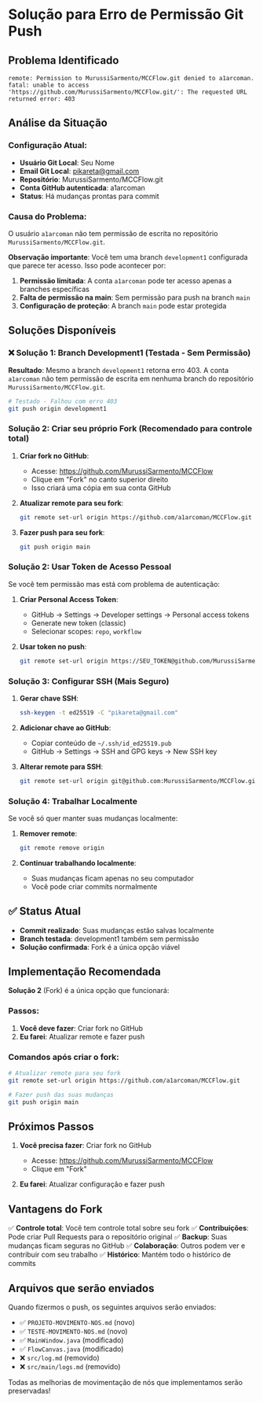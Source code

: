 # Solução para Erro de Permissão Git Push

## Problema Identificado

```
remote: Permission to MurussiSarmento/MCCFlow.git denied to a1arcoman.
fatal: unable to access 'https://github.com/MurussiSarmento/MCCFlow.git/': The requested URL returned error: 403
```

## Análise da Situação

### Configuração Atual:
- **Usuário Git Local**: Seu Nome
- **Email Git Local**: pikareta@gmail.com
- **Repositório**: MurussiSarmento/MCCFlow.git
- **Conta GitHub autenticada**: a1arcoman
- **Status**: Há mudanças prontas para commit

### Causa do Problema:
O usuário `a1arcoman` não tem permissão de escrita no repositório `MurussiSarmento/MCCFlow.git`. 

**Observação importante**: Você tem uma branch `development1` configurada que parece ter acesso. Isso pode acontecer por:

1. **Permissão limitada**: A conta `a1arcoman` pode ter acesso apenas a branches específicas
2. **Falta de permissão na main**: Sem permissão para push na branch `main`
3. **Configuração de proteção**: A branch `main` pode estar protegida

## Soluções Disponíveis

### ❌ Solução 1: Branch Development1 (Testada - Sem Permissão)

**Resultado**: Mesmo a branch `development1` retorna erro 403. A conta `a1arcoman` não tem permissão de escrita em nenhuma branch do repositório `MurussiSarmento/MCCFlow.git`.

```bash
# Testado - Falhou com erro 403
git push origin development1
```

### Solução 2: Criar seu próprio Fork (Recomendado para controle total)

1. **Criar fork no GitHub**:
   - Acesse: https://github.com/MurussiSarmento/MCCFlow
   - Clique em "Fork" no canto superior direito
   - Isso criará uma cópia em sua conta GitHub

2. **Atualizar remote para seu fork**:
   ```bash
   git remote set-url origin https://github.com/a1arcoman/MCCFlow.git
   ```

3. **Fazer push para seu fork**:
   ```bash
   git push origin main
   ```

### Solução 2: Usar Token de Acesso Pessoal

Se você tem permissão mas está com problema de autenticação:

1. **Criar Personal Access Token**:
   - GitHub → Settings → Developer settings → Personal access tokens
   - Generate new token (classic)
   - Selecionar scopes: `repo`, `workflow`

2. **Usar token no push**:
   ```bash
   git remote set-url origin https://SEU_TOKEN@github.com/MurussiSarmento/MCCFlow.git
   ```

### Solução 3: Configurar SSH (Mais Seguro)

1. **Gerar chave SSH**:
   ```bash
   ssh-keygen -t ed25519 -C "pikareta@gmail.com"
   ```

2. **Adicionar chave ao GitHub**:
   - Copiar conteúdo de `~/.ssh/id_ed25519.pub`
   - GitHub → Settings → SSH and GPG keys → New SSH key

3. **Alterar remote para SSH**:
   ```bash
   git remote set-url origin git@github.com:MurussiSarmento/MCCFlow.git
   ```

### Solução 4: Trabalhar Localmente

Se você só quer manter suas mudanças localmente:

1. **Remover remote**:
   ```bash
   git remote remove origin
   ```

2. **Continuar trabalhando localmente**:
   - Suas mudanças ficam apenas no seu computador
   - Você pode criar commits normalmente

## ✅ Status Atual

- **Commit realizado**: Suas mudanças estão salvas localmente
- **Branch testada**: development1 também sem permissão
- **Solução confirmada**: Fork é a única opção viável

## Implementação Recomendada

**Solução 2** (Fork) é a única opção que funcionará:

### Passos:
1. **Você deve fazer**: Criar fork no GitHub
2. **Eu farei**: Atualizar remote e fazer push

### Comandos após criar o fork:
```bash
# Atualizar remote para seu fork
git remote set-url origin https://github.com/a1arcoman/MCCFlow.git

# Fazer push das suas mudanças
git push origin main
```

## Próximos Passos

1. **Você precisa fazer**: Criar fork no GitHub
   - Acesse: https://github.com/MurussiSarmento/MCCFlow
   - Clique em "Fork"

2. **Eu farei**: Atualizar configuração e fazer push

## Vantagens do Fork

✅ **Controle total**: Você tem controle total sobre seu fork
✅ **Contribuições**: Pode criar Pull Requests para o repositório original
✅ **Backup**: Suas mudanças ficam seguras no GitHub
✅ **Colaboração**: Outros podem ver e contribuir com seu trabalho
✅ **Histórico**: Mantém todo o histórico de commits

## Arquivos que serão enviados

Quando fizermos o push, os seguintes arquivos serão enviados:
- ✅ `PROJETO-MOVIMENTO-NOS.md` (novo)
- ✅ `TESTE-MOVIMENTO-NOS.md` (novo)
- ✅ `MainWindow.java` (modificado)
- ✅ `FlowCanvas.java` (modificado)
- ❌ `src/log.md` (removido)
- ❌ `src/main/logs.md` (removido)

Todas as melhorias de movimentação de nós que implementamos serão preservadas!
